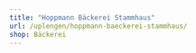 ```yaml
---
title: "Hoppmann Bäckerei Stammhaus"
url: /uplengen/hoppmann-baeckerei-stammhaus/
shop: Bäckerei
---
```


